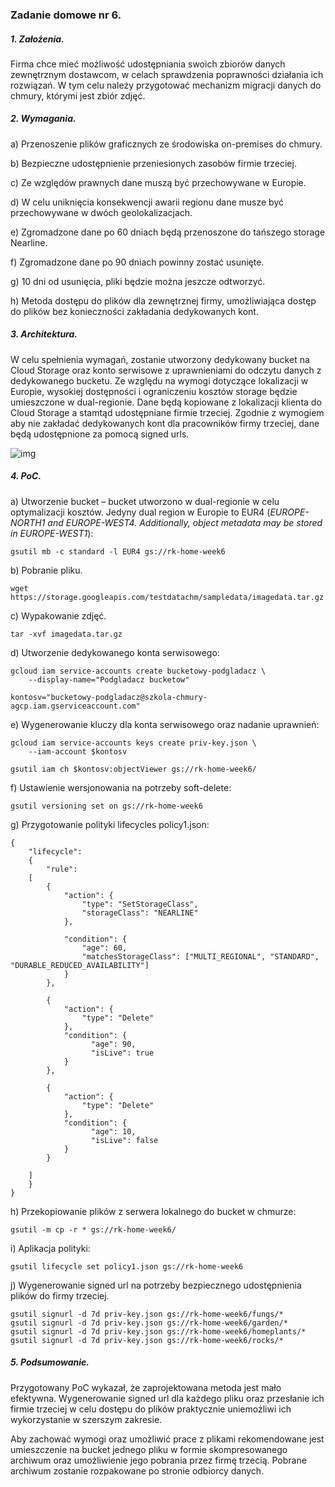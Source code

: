 ### Zadanie domowe nr 6.

 ##### 1. Założenia.

Firma chce mieć możliwość udostępniania swoich zbiorów danych zewnętrznym dostawcom, w celach sprawdzenia poprawności działania ich rozwiązań. W tym celu należy przygotować mechanizm migracji danych do chmury, którymi jest zbiór zdjęć.

##### 2. Wymagania.

a)    Przenoszenie plików graficznych ze środowiska on-premises do chmury.

b)   Bezpieczne udostępnienie przeniesionych zasobów firmie trzeciej.

c)    Ze względów prawnych dane muszą być przechowywane w Europie.

d)   W celu uniknięcia konsekwencji awarii regionu dane musze być przechowywane w dwóch geolokalizacjach.

e)   Zgromadzone dane po 60 dniach będą przenoszone do tańszego storage Nearline.

f)    Zgromadzone dane po 90 dniach powinny zostać usunięte.

g)    10 dni od usunięcia, pliki będzie można jeszcze odtworzyć.

h)   Metoda dostępu do plików dla zewnętrznej firmy, umożliwiająca dostęp  do plików bez konieczności zakładania dedykowanych kont.

##### 3. Architektura.

W celu spełnienia wymagań, zostanie utworzony dedykowany bucket na Cloud Storage oraz konto serwisowe z uprawnieniami do odczytu danych z dedykowanego bucketu. Ze względu na wymogi dotyczące lokalizacji w Europie, wysokiej dostępności i ograniczeniu kosztów storage będzie umieszczone w dual-regionie. Dane będą kopiowane z lokalizacji klienta do Cloud Storage a stamtąd udostępniane firmie trzeciej. Zgodnie z wymogiem aby nie zakładać dedykowanych kont dla pracowników firmy trzeciej, dane będą udostępnione za pomocą signed urls.

 

![img](https://github.com/yourand/szkolaChmury/blob/master/gcpArchitect/week6/img/arch.png?raw=true)

 

 

##### 4. PoC.

a)    Utworzenie bucket – bucket utworzono w dual-regionie w celu optymalizacji kosztów. Jedyny dual region w Europie to EUR4 (*EUROPE-NORTH1 and EUROPE-WEST4. Additionally, object metadata may be stored in EUROPE-WEST1*):

```
gsutil mb -c standard -l EUR4 gs://rk-home-week6
```



 

b)   Pobranie pliku.

```wget https://storage.googleapis.com/testdatachm/sampledata/imagedata.tar.gz```

c)    Wypakowanie zdjęć.

```tar -xvf imagedata.tar.gz```

 

d)   Utworzenie dedykowanego konta serwisowego:

```
gcloud iam service-accounts create bucketowy-podgladacz \
	--display-name="Podgladacz bucketow"

kontosv="bucketowy-podgladacz@szkola-chmury-agcp.iam.gserviceaccount.com"
```

 e)   Wygenerowanie kluczy dla konta serwisowego oraz nadanie uprawnień:

```
gcloud iam service-accounts keys create priv-key.json \
	--iam-account $kontosv

gsutil iam ch $kontosv:objectViewer gs://rk-home-week6/
```

f)    Ustawienie wersjonowania na potrzeby soft-delete:

```gsutil versioning set on gs://rk-home-week6```

 g)    Przygotowanie polityki lifecycles policy1.json:

```
{
    "lifecycle":
    {
        "rule": 
    [
        {
            "action": {
                "type": "SetStorageClass",
                "storageClass": "NEARLINE"
            },

            "condition": {
                "age": 60,
                "matchesStorageClass": ["MULTI_REGIONAL", "STANDARD", "DURABLE_REDUCED_AVAILABILITY"]
            }
        },

        {
            "action": {
                "type": "Delete"
            },
            "condition": {
                  "age": 90,
                  "isLive": true
            }
        },

        {
            "action": {
                "type": "Delete"
            },
            "condition": {
                  "age": 10,
                  "isLive": false
            }
        }
                    
    ]
    }
}

```



 h)   Przekopiowanie plików z serwera lokalnego do bucket w chmurze:

```gsutil -m cp -r * gs://rk-home-week6/```

 i)    Aplikacja polityki:

```gsutil lifecycle set policy1.json gs://rk-home-week6```

 

j)    Wygenerowanie signed url na potrzeby bezpiecznego udostępnienia plików do firmy trzeciej.

```
gsutil signurl -d 7d priv-key.json gs://rk-home-week6/fungs/*
gsutil signurl -d 7d priv-key.json gs://rk-home-week6/garden/*
gsutil signurl -d 7d priv-key.json gs://rk-home-week6/homeplants/*
gsutil signurl -d 7d priv-key.json gs://rk-home-week6/rocks/*
```

 

##### 5.  Podsumowanie.

Przygotowany PoC wykazał, że zaprojektowana metoda jest mało efektywna. Wygenerowanie signed url dla każdego pliku oraz przesłanie ich firmie trzeciej w celu dostępu do plików praktycznie uniemożliwi ich wykorzystanie w szerszym zakresie. 

Aby zachować wymogi oraz umożliwić prace z plikami rekomendowane jest umieszczenie na bucket jednego pliku w formie skompresowanego archiwum oraz umożliwienie jego pobrania przez firmę trzecią. Pobrane archiwum zostanie rozpakowane po stronie odbiorcy danych.
